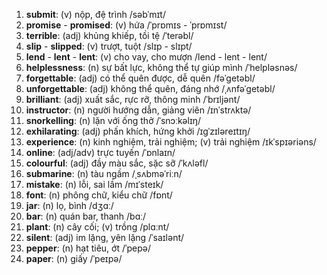 1. **submit**: (v) nộp, đệ trình /səbˈmɪt/
2. **promise** - **promised**: (v) hứa /ˈprɒmɪs - ˈprɒmɪst/
3. **terrible**: (adj) khủng khiếp, tồi tệ /ˈterəbl/
4. **slip** - **slipped**: (v) trượt, tuột /slɪp - slɪpt/
5. **lend** - **lent** - **lent**: (v) cho vay, cho mượn /lend - lent - lent/
6. **helplessness**: (n) sự bất lực, không thể tự giúp mình /ˈhelpləsnəs/
7. **forgettable**: (adj) có thể quên được, dễ quên /fəˈɡetəbl/
8. **unforgettable**: (adj) không thể quên, đáng nhớ /ˌʌnfəˈɡetəbl/
9. **brilliant**: (adj) xuất sắc, rực rỡ, thông minh /ˈbrɪljənt/
10. **instructor**: (n) người hướng dẫn, giảng viên /ɪnˈstrʌktə/
11. **snorkelling**: (n) lặn với ống thở /ˈsnɔːkəlɪŋ/
12. **exhilarating**: (adj) phấn khích, hứng khởi /ɪɡˈzɪləreɪtɪŋ/
14. **experience**: (n) kinh nghiệm, trải nghiệm; (v) trải nghiệm /ɪkˈspɪəriəns/
15. **online**: (adj/adv) trực tuyến /ˈɒnlaɪn/
17. **colourful**: (adj) đầy màu sắc, sặc sỡ /ˈkʌləfl/
18. **submarine**: (n) tàu ngầm /ˌsʌbməˈriːn/
19. **mistake**: (n) lỗi, sai lầm /mɪˈsteɪk/
20. **font**: (n) phông chữ, kiểu chữ /fɒnt/
21. **jar**: (n) lọ, bình /dʒɑː/
22. **bar**: (n) quán bar, thanh /bɑː/
23. **plant**: (n) cây cối; (v) trồng /plɑːnt/
24. **silent**: (adj) im lặng, yên lặng /ˈsaɪlənt/
26. **pepper**: (n) hạt tiêu, ớt /ˈpepə/
27. **paper**: (n) giấy /ˈpeɪpə/